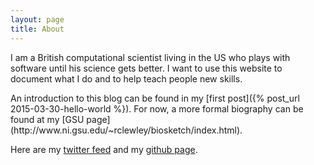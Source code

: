```yaml
---
layout: page
title: About
---
```



<p>I am a British computational scientist living in the US who plays
with software until his science gets better. I want to use this website to document what I do and to help teach people new skills.</p>

<p>An introduction to this blog can be found in my [first post]({% post_url 2015-03-30-hello-world %}).
For now, a more formal biography can be found at my [GSU page](http://www.ni.gsu.edu/~rclewley/biosketch/index.html). </p>

Here are my [twitter feed](https://twitter.com/robertclewley) and my [github page](https://github.com/robclewley).
